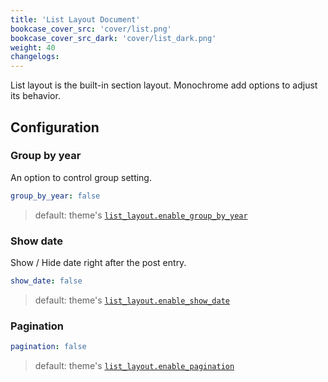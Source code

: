 ```yaml
---
title: 'List Layout Document'
bookcase_cover_src: 'cover/list.png'
bookcase_cover_src_dark: 'cover/list_dark.png'
weight: 40
changelogs:
---
```


List layout is the built-in section layout. Monochrome add options to adjust its behavior.

## Configuration

### Group by year

An option to control group setting.

```yaml
group_by_year: false
```

> default: theme's [`list_layout.enable_group_by_year`](/hugo-theme-monochrome/configuration/theme/#group-by-year)

### Show date

Show / Hide date right after the post entry.

```yaml
show_date: false
```

> default: theme's [`list_layout.enable_show_date`](/hugo-theme-monochrome/configuration/theme/#show-date)

### Pagination

```yaml
pagination: false
```

> default: theme's [`list_layout.enable_pagination`](/hugo-theme-monochrome/configuration/theme/#pagination)

